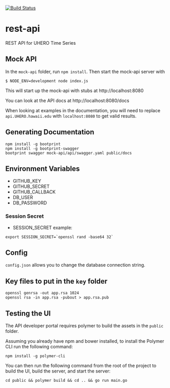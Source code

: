 [![Build Status](https://travis-ci.org/UHERO/rest-api.svg?branch=master)](https://travis-ci.org/UHERO/rest-api)
# rest-api
REST API for UHERO Time Series

## Mock API

In the `mock-api` folder, run `npm install`. Then start the mock-api server with

```
$ NODE_ENV=development node index.js
```

This will start up the mock-api with stubs at http://localhost:8080

You can look at the API docs at http://localhost:8080/docs

When looking at examples in the documentation, you will need to replace `api.UHERO.hawaii.edu` with `localhost:8080` to get valid results.

## Generating Documentation

```
npm install -g bootprint
npm install -g bootprint-swagger
bootprint swagger mock-api/api/swagger.yaml public/docs
```


## Environment Variables

* GITHUB_KEY
* GITHUB_SECRET
* GITHUB_CALLBACK
* DB_USER
* DB_PASSWORD

### Session Secret
* SESSION_SECRET example:
```
export SESSION_SECRET=`openssl rand -base64 32`
```

## Config
`config.json` allows you to change the database connection string.

## Key files to put in the `key` folder
```
openssl genrsa -out app.rsa 1024
openssl rsa -in app.rsa -pubout > app.rsa.pub
```

## Testing the UI

The API developer portal requires polymer to build the assets in the `public` folder.

Assuming you already have npm and bower installed, to install the Polymer CLI run the following command:
```
npm install -g polymer-cli
```

You can then run the following command from the root of the project to build the UI, build the server, and start the server:
```
cd public && polymer build && cd .. && go run main.go
```
